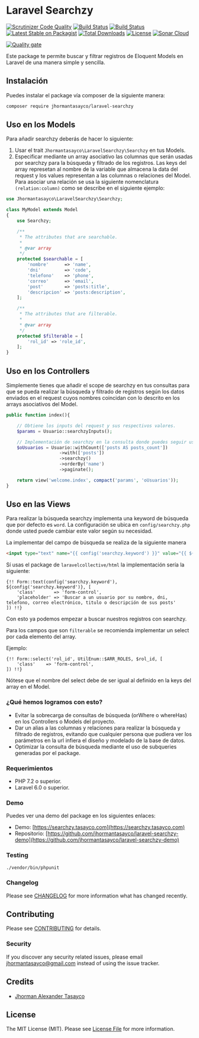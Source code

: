 # Laravel Searchzy

[![Scrutinizer Code Quality](https://scrutinizer-ci.com/g/jhormantasayco/laravel-searchzy/badges/quality-score.png?b=master)](https://scrutinizer-ci.com/g/jhormantasayco/laravel-searchzy/?branch=master)
[![Build Status](https://scrutinizer-ci.com/g/jhormantasayco/laravel-searchzy/badges/build.png?b=master)](https://scrutinizer-ci.com/g/jhormantasayco/laravel-searchzy/build-status/master)
[![Build Status](https://travis-ci.org/jhormantasayco/laravel-searchzy.svg?branch=master)](https://travis-ci.org/jhormantasayco/laravel-searchzy.svg?branch=master)
[![Latest Stable on Packagist](https://poser.pugx.org/jhormantasayco/laravel-searchzy/v/stable)](https://packagist.org/packages/jhormantasayco/laravel-searchzy)
[![Total Downloads](https://poser.pugx.org/jhormantasayco/laravel-searchzy/downloads)](https://packagist.org/packages/jhormantasayco/laravel-searchzy)
[![License](https://poser.pugx.org/jhormantasayco/laravel-searchzy/license)](https://packagist.org/packages/jhormantasayco/laravel-searchzy)
[![Sonar Cloud](https://sonarcloud.io/api/project_badges/measure?project=jhormantasayco_laravel-searchzy&metric=alert_status)](https://sonarcloud.io/dashboard?id=jhormantasayco_laravel-searchzy)

[![Quality gate](https://sonarcloud.io/api/project_badges/quality_gate?project=jhormantasayco_laravel-searchzy)](https://sonarcloud.io/dashboard?id=jhormantasayco_laravel-searchzy)

Este package te permite buscar y filtrar registros de Eloquent Models en Laravel de una manera simple y sencilla.

## Instalación

Puedes instalar el package vía composer de la siguiente manera:

```bash
composer require jhormantasayco/laravel-searchzy
```

## Uso en los Models

Para añadir searchzy deberás de hacer lo siguiente:

1. Usar el trait `Jhormantasayco\LaravelSearchzy\Searchzy` en tus Models.
2. Especificar mediante un array asociativo las columnas que serán usadas por searchzy para la búsqueda y filtrado de los registros.
 Las keys del array represetan al nombre de la variable que almacena la data del request y los values representan a las columnas o relaciones del Model. Para asociar una relación se usa la siguiente nomenclatura `(relation:column)` como se describe en el siguiente ejemplo:


``` php
use Jhormantasayco\LaravelSearchzy\Searchzy;

class MyModel extends Model
{
    use Searchzy;

    /**
     * The attributes that are searchable.
     *
     * @var array
     */
    protected $searchable = [
        'nombre'      => 'name',
        'dni'         => 'code',
        'telefono'    => 'phone',
        'correo'      => 'email',
        'post'        => 'posts:title',
        'descripcion' => 'posts:description',
    ];

    /**
     * The attributes that are filterable.
     *
     * @var array
     */
    protected $filterable = [
        'rol_id' => 'role_id',
    ];
}
```
## Uso en los Controllers

Simplemente tienes que añadir el scope de searchzy en tus consultas para que se pueda realizar la búsqueda y filtrado de registros según los datos enviados en el request cuyos nombres coincidan con lo descrito en los arrays asociativos del Model.

``` php
public function index(){

    // Obtiene los inputs del request y sus respectivos valores.
    $params = Usuario::searchzyInputs();

    // Implementación de searchzy en la consulta donde puedes seguir usando los demás métodos del Model con total normalidad.
    $oUsuarios = Usuario::withCount(['posts AS posts_count'])
                    ->with(['posts'])
                    ->searchzy()
                    ->orderBy('name')
                    ->paginate();

    return view('welcome.index', compact('params', 'oUsuarios'));
}
```

## Uso en las Views

Para realizar la búsqueda searchzy implementa una keyword de búsqueda que por defecto es `word`. La configuración se ubica en `config/searchzy.php` donde usted puede cambiar este valor según su necesidad.

La implementar del campo de búsqueda se realiza de la siguiente manera


``` html
<input type="text" name="{{ config('searchzy.keyword') }}" value="{{ ${config('searchzy.keyword')} }}" class="form-control" class="Buscar a un usuario por su nombre, dni, telefono, correo electrónico, titulo o descripción de sus posts">
```

Sí usas el package de `laravelcollective/html` la implementación sería la siguiente:

``` blade
{!! Form::text(config('searchzy.keyword'), ${config('searchzy.keyword')}, [
    'class'       => 'form-control',
    'placeholder' => 'Buscar a un usuario por su nombre, dni, telefono, correo electrónico, titulo o descripción de sus posts'
]) !!}
```

Con esto  ya podemos empezar a buscar nuestros registros con searchzy.

Para los campos que son `filterable` se recomienda implementar un select por cada elemento del array.

Ejemplo:

``` blade
{!! Form::select('rol_id', UtilEnum::$ARR_ROLES, $rol_id, [
    'class'    => 'form-control',
]) !!}
```
Nótese  que el nombre del select debe de ser igual al definido en la keys del array en el Model.

### ¿Qué hemos logramos con esto?

- Evitar la sobrecarga de consultas de búsqueda (orWhere o whereHas) en los Controllers o Models del proyecto.
- Dar un alias a las columnas y relaciones para realizar la búsqueda y filtrado de registros, evitando que cualquier persona que pudiera ver los parámetros en la url infiera el diseño y modelado de la base de datos.
- Optimizar la consulta de búsqueda mediante el uso de subqueries generadas por el package.

### Requerimientos
- PHP 7.2 o superior.
- Laravel 6.0 o superior.

### Demo

Puedes ver una demo del package en los siguientes enlaces:
- Demo: [https://searchzy.tasayco.com](https://searchzy.tasayco.com)
- Repositorio: [https://github.com/jhormantasayco/laravel-searchzy-demo](https://github.com/jhormantasayco/laravel-searchzy-demo)

### Testing

``` bash
./vendor/bin/phpunit
```

### Changelog

Please see [CHANGELOG](CHANGELOG.md) for more information what has changed recently.

## Contributing

Please see [CONTRIBUTING](CONTRIBUTING.md) for details.

### Security

If you discover any security related issues, please email jhormantasayco@gmail.com instead of using the issue tracker.

## Credits

- [Jhorman Alexander Tasayco](https://github.com/jhormantasayco)

## License

The MIT License (MIT). Please see [License File](LICENSE.md) for more information.
